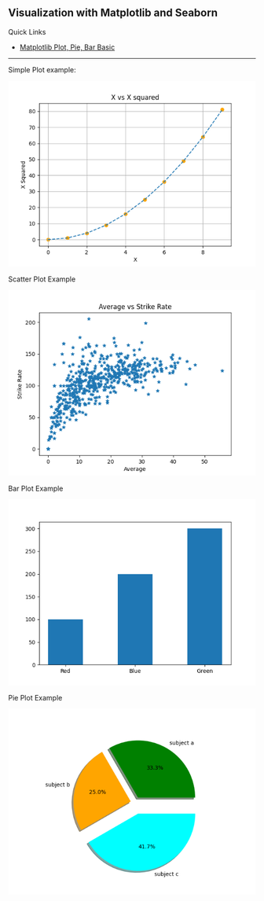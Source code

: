 ## Visualization with Matplotlib and Seaborn

Quick Links

- [Matplotlib Plot, Pie, Bar Basic](./01_Matplotlib.ipynb)

---

Simple Plot example:

![Plot](./figures/plot_fig.png)

Scatter Plot Example

![Scatter](./figures/scatter_plot.png)

Bar Plot Example

![Bar](./figures/bar.png)

Pie Plot Example

![Pie](./figures/pie_plot.png)
